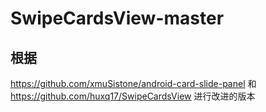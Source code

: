 # SwipeCardsView-master

## 根据
https://github.com/xmuSistone/android-card-slide-panel
和
https://github.com/huxq17/SwipeCardsView
进行改进的版本